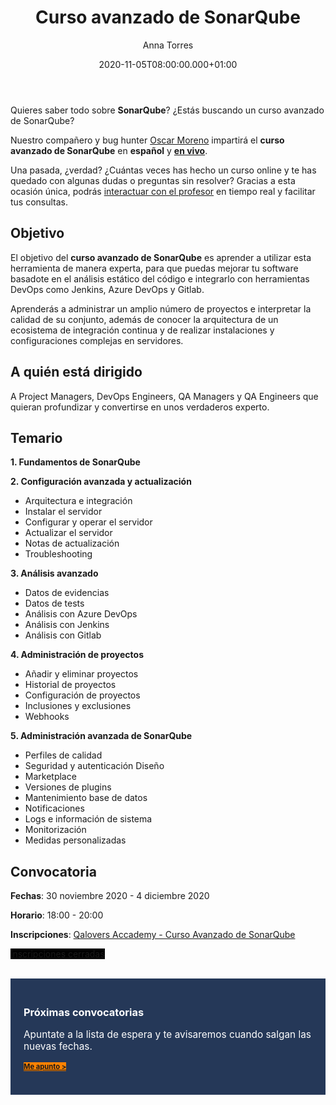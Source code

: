 ﻿---
layout: post
title: 'Curso avanzado de SonarQube'
description: Conviértete en un verdadero experto de SonarQube
date: '2020-11-05T08:00:00.000+01:00'
author:  Anna Torres
categories: 
- devops
- novedades
- noticias


cover: /img/posts/2020-11-05-curso-avanzado-de-sonarqube-en-espanol-y-en-vivo-thumb.jpg
modified_time: '2020-11-05T08:00:00.000+01:00'
---
Quieres saber todo sobre **SonarQube**? ¿Estás buscando un curso avanzado de SonarQube? 

Nuestro compañero y bug hunter [Oscar Moreno](https://www.linkedin.com/in/oscarmorenozamora/) impartirá el **curso avanzado de SonarQube** en **español** y <span style="text-decoration:underline;font-weight:bold">en vivo</span>. 

Una pasada, ¿verdad? ¿Cuántas veces has hecho un curso online y te has quedado con algunas dudas o preguntas sin resolver? Gracias a esta ocasión única, podrás <span style="text-decoration:underline;">interactuar con el profesor</span> en tiempo real y facilitar tus consultas. 

## Objetivo 

El objetivo del **curso avanzado de SonarQube** es aprender a utilizar esta herramienta de manera experta, para que puedas mejorar tu software basadote en el análisis estático del código e integrarlo con herramientas DevOps como Jenkins, Azure DevOps y Gitlab.

Aprenderás a administrar un amplio número de proyectos e interpretar la calidad de su conjunto, además de conocer la arquitectura de un ecosistema de integración continua y de realizar instalaciones y configuraciones complejas en servidores.

## A quién está dirigido

A Project Managers, DevOps Engineers, QA Managers y QA Engineers que quieran profundizar y convertirse en unos verdaderos experto.

## Temario

**1. Fundamentos de SonarQube**

**2. Configuración avanzada y actualización**

-   Arquitectura e integración
-   Instalar el servidor
-   Configurar y operar el servidor
-   Actualizar el servidor
-   Notas de actualización
-   Troubleshooting

**3. Análisis avanzado**

-   Datos de evidencias
-   Datos de tests
-   Análisis con Azure DevOps
-   Análisis con Jenkins
-   Análisis con Gitlab

**4. Administración de proyectos**

-   Añadir y eliminar proyectos
-   Historial de proyectos
-   Configuración de proyectos
-   Inclusiones y exclusiones
-   Webhooks

**5. Administración avanzada de SonarQube**

-   Perfiles de calidad
-   Seguridad y autenticación Diseño
-   Marketplace
-   Versiones de plugins
-   Mantenimiento base de datos
-   Notificaciones
-   Logs e información de sistema
-   Monitorización
-   Medidas personalizadas

## Convocatoria

**Fechas**: 30 noviembre 2020 - 4 diciembre 2020

**Horario**: 18:00 - 20:00

**Inscripciones**: [Qalovers Accademy - Curso Avanzado de SonarQube](https://www.qaloversacademy.com/2020/09/sonarqube-fundamentos.html)

<a href="https://excentia.hubspotpagebuilder.com/escuela-excentia-cursos-formativos-proximas-convocatorias?utm_source=blog&utm_medium=post&utm_campaign=escuela&utm_content=sonarqube_nuevas_convocatorias"><span class="btn btn-outline-white btn-xl" style="background:#000; border:none" >inscripciones cerradas </span></a>

<br/>
<div style="border:1px solid #253858; background:#253858; padding:20px 20px; color:#fff">
<h3>Próximas convocatorias </h3> 
<p style="font-size:1.1em;">Apuntate a la lista de espera y te avisaremos cuando salgan las nuevas fechas.
</p>
<a href="https://excentia.hubspotpagebuilder.com/escuela-excentia-cursos-formativos-proximas-convocatorias?utm_source=blog&utm_medium=post&utm_campaign=escuela&utm_content=sonarqube_nuevas_convocatorias"><span class="btn btn-outline-white btn-xl" style="background:#FF8200; border:none;font-weight:bold; font-size:0.8em" >Me apunto ></span></a>
<br/>
<br/>
</div>

<br>
